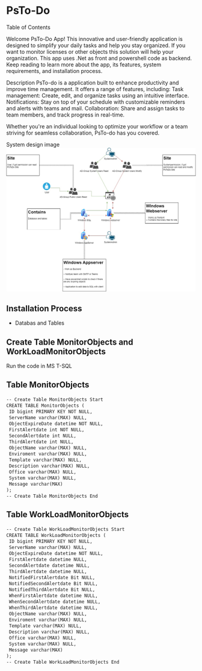 # PsTo-Do

Table of Contents

Welcome  PsTo-Do App! This innovative and user-friendly application is designed to simplify your daily tasks and help you stay organized. If you want to monitor licenses or other objects this solution will help your organization.
This app uses .Net as front and powershell code as backend.
Keep reading to learn more about the app, its features, system requirements, and installation process.

Description
PsTo-do is a application built to enhance productivity and improve time management. It offers a range of features, including:
    Task management: Create, edit, and organize tasks using an intuitive interface.
    Notifications: Stay on top of your schedule with customizable reminders and alerts with teams and mail.
    Collaboration: Share and assign tasks to team members, and track progress in real-time.


Whether you're an individual looking to optimize your workflow or a team striving for seamless collaboration, PsTo-do has you covered.

System design image
![design image](https://github.com/fardinbarashi/PsTo-do/blob/main/Design.jpg)

## Installation Process
 - Databas and Tables

## Create Table MonitorObjects and WorkLoadMonitorObjects 
Run the code in MS T-SQL 
## Table MonitorObjects
```
-- Create Table MonitorObjects Start
CREATE TABLE MonitorObjects (
 ID bigint PRIMARY KEY NOT NULL,
 ServerName varchar(MAX) NULL,
 ObjectExpireDate datetime NOT NULL,
 FirstAlertdate int NOT NULL,
 SecondAlertdate int NULL,
 ThirdAlertdate int NULL,
 ObjectName varchar(MAX) NULL,
 Enviroment varchar(MAX) NULL,
 Template varchar(MAX) NULL,
 Description varchar(MAX) NULL,
 Office varchar(MAX) NULL,
 System varchar(MAX) NULL,
 Message varchar(MAX)
);
-- Create Table MonitorObjects End
```
## Table WorkLoadMonitorObjects 
```
-- Create Table WorkLoadMonitorObjects Start
CREATE TABLE WorkLoadMonitorObjects (
 ID bigint PRIMARY KEY NOT NULL,
 ServerName varchar(MAX) NULL,
 ObjectExpireDate datetime NOT NULL,
 FirstAlertdate datetime NULL,
 SecondAlertdate datetime NULL,
 ThirdAlertdate datetime NULL,
 NotifiedFirstAlertdate Bit NULL,
 NotifiedSecondAlertdate Bit NULL,
 NotifiedThirdAlertdate Bit NULL,
 WhenFirstAlertdate datetime NULL,
 WhenSecondAlertdate datetime NULL,
 WhenThirdAlertdate datetime NULL,
 ObjectName varchar(MAX) NULL,
 Enviroment varchar(MAX) NULL,
 Template varchar(MAX) NULL,
 Description varchar(MAX) NULL,
 Office varchar(MAX) NULL,
 System varchar(MAX) NULL,
 Message varchar(MAX) 
);
-- Create Table WorkLoadMonitorObjects End
```
